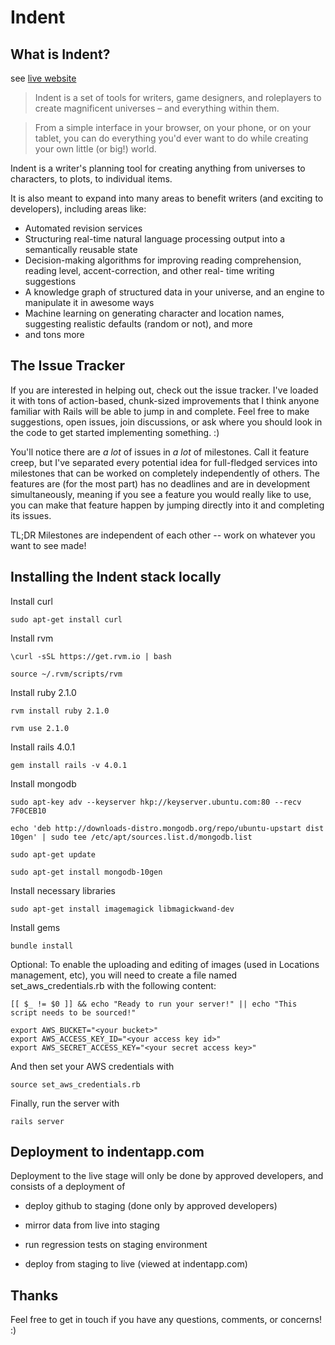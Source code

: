 # Indent


## What is Indent?
see [live website](http://indentapp.com)

> Indent is a set of tools for writers, game designers, and roleplayers to create magnificent universes – and everything within them.

> From a simple interface in your browser, on your phone, or on your tablet, you can do everything you'd ever want to do while creating your own little (or big!) world.

Indent is a writer's planning tool for creating anything from universes to characters, to plots, to individual items.

It is also meant to expand into many areas to benefit writers (and exciting to developers), including areas like:

- Automated revision services
- Structuring real-time natural language processing output into a semantically reusable state
- Decision-making algorithms for improving reading comprehension, reading level, accent-correction, and other real-
 time writing suggestions
- A knowledge graph of structured data in your universe, and an engine to manipulate it in awesome ways
- Machine learning on generating character and location names, suggesting realistic defaults (random or not), and more
- and tons more


## The Issue Tracker

If you are interested in helping out, check out the issue tracker. I've loaded it with tons of action-based, chunk-sized improvements that I think anyone familiar with Rails will be able to jump in and complete. Feel free to make suggestions, open issues, join discussions, or ask where you should look in the code to get started implementing something. :)

You'll notice there are *a lot* of issues in *a lot* of milestones. Call it feature creep, but I've separated every potential idea for full-fledged services into milestones that can be worked on completely independently of others. The features are (for the most part) has no deadlines and are in development simultaneously, meaning if you see a feature you would really like to use, you can make that feature happen by jumping directly into it and completing its issues.

TL;DR Milestones are independent of each other -- work on whatever you want to see made!


## Installing the Indent stack locally

Install curl

    sudo apt-get install curl

Install rvm

    \curl -sSL https://get.rvm.io | bash
    
    source ~/.rvm/scripts/rvm

Install ruby 2.1.0

    rvm install ruby 2.1.0
    
    rvm use 2.1.0

Install rails 4.0.1

    gem install rails -v 4.0.1

Install mongodb

    sudo apt-key adv --keyserver hkp://keyserver.ubuntu.com:80 --recv 7F0CEB10

    echo 'deb http://downloads-distro.mongodb.org/repo/ubuntu-upstart dist 10gen' | sudo tee /etc/apt/sources.list.d/mongodb.list

    sudo apt-get update

    sudo apt-get install mongodb-10gen

Install necessary libraries

    sudo apt-get install imagemagick libmagickwand-dev

Install gems

    bundle install

Optional: To enable the uploading and editing of images (used in Locations management, etc), you will need to create a file named set_aws_credentials.rb with the following content:

    [[ $_ != $0 ]] && echo "Ready to run your server!" || echo "This script needs to be sourced!"

    export AWS_BUCKET="<your bucket>"
    export AWS_ACCESS_KEY_ID="<your access key id>"
    export AWS_SECRET_ACCESS_KEY="<your secret access key>"

And then set your AWS credentials with

    source set_aws_credentials.rb
    
Finally, run the server with 

    rails server

## Deployment to indentapp.com

Deployment to the live stage will only be done by approved developers, and consists of a deployment of

- deploy github to staging (done only by approved developers)

- mirror data from live into staging

- run regression tests on staging environment

- deploy from staging to live (viewed at indentapp.com)


## Thanks

Feel free to get in touch if you have any questions, comments, or concerns! :)
